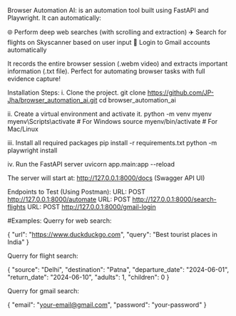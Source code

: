 Browser Automation AI:  is an automation tool built using FastAPI and Playwright.
It can automatically:

🌐 Perform deep web searches (with scrolling and extraction)
✈️ Search for flights on Skyscanner based on user input
📧 Login to Gmail accounts automatically

It records the entire browser session (.webm video) and extracts important information (.txt file).
Perfect for automating browser tasks with full evidence capture!

Installation Steps:
 i. Clone the project.
 git clone https://github.com/JP-Jha/browser_automation_ai.git
 cd browser_automation_ai

ii. Create a virtual environment and activate it.
python -m venv myenv
myenv\Scripts\activate  # For Windows
source myenv/bin/activate  # For Mac/Linux

iii. Install all required packages
pip install -r requirements.txt
python -m playwright install

iv. Run the FastAPI server
uvicorn app.main:app --reload

The server will start at:
http://127.0.0.1:8000/docs (Swagger API UI)

Endpoints to Test (Using Postman):
URL: POST http://127.0.0.1:8000/automate
URL: POST http://127.0.0.1:8000/search-flights
URL: POST http://127.0.0.1:8000/gmail-login


#Examples:
Querry for web search:

{
  "url": "https://www.duckduckgo.com",
  "query": "Best tourist places in India"
}

Querry for flight search:

{
  "source": "Delhi",
  "destination": "Patna",
  "departure_date": "2024-06-01",
  "return_date": "2024-06-10",
  "adults": 1,
  "children": 0
}

Querry for gmail search:

{
  "email": "your-email@gmail.com",
  "password": "your-password"
}




